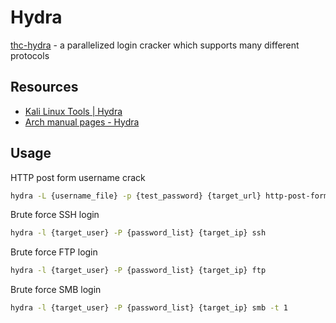 # Hydra

[thc-hydra](https://github.com/vanhauser-thc/thc-hydra) -
a parallelized login cracker which supports many different protocols

## Resources

- [Kali Linux Tools | Hydra](https://www.kali.org/tools/hydra/)
- [Arch manual pages - Hydra](https://man.archlinux.org/man/hydra.1.en)

## Usage

HTTP post form username crack
```sh
hydra -L {username_file} -p {test_password} {target_url} http-post-form "/:username=^USER^&password=^PASS^:Invalid username and password."
```

Brute force SSH login
```sh
hydra -l {target_user} -P {password_list} {target_ip} ssh
```

Brute force FTP login
```sh
hydra -l {target_user} -P {password_list} {target_ip} ftp
```

Brute force SMB login
```sh
hydra -l {target_user} -P {password_list} {target_ip} smb -t 1
```
